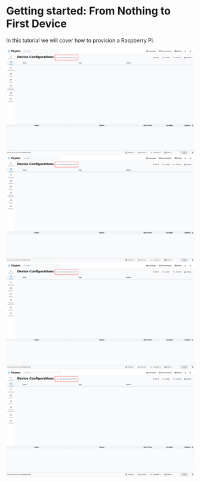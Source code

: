 # Getting started: From Nothing to First Device

In this tutorial we will cover how to provision a Raspberry Pi.

![Config Page](./Color-scheme-light-initial-device-provisioning-1-linux.png)
![Config Page](./Color-scheme-light-initial-device-provisioning-1-linux.png)
![Config Page](./Color-scheme-light-initial-device-provisioning-1-linux.png)
![Config Page](./Color-scheme-light-initial-device-provisioning-1-linux.png)
